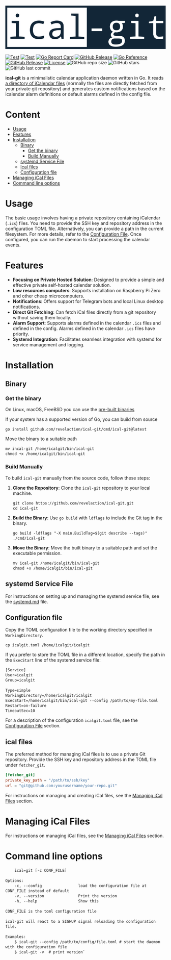 <p align="center"><img alt="go-srs" src="logo.png"/></p>

[![Test](https://github.com/revelaction/ical-git/actions/workflows/test.yml/badge.svg)](https://github.com/revelaction/ical-git/actions/workflows/test.yml)
[![Test](https://github.com/revelaction/ical-git/actions/workflows/build.yml/badge.svg)](https://github.com/revelaction/ical-git/actions/workflows/build.yml)
[![Go Report Card](https://goreportcard.com/badge/github.com/revelaction/ical-git)](https://goreportcard.com/report/github.com/revelaction/ical-git)
[![GitHub Release](https://img.shields.io/github/v/release/revelaction/ical-git?style=flat)]() 
[![Go Reference](https://pkg.go.dev/badge/github.com/revelaction/ical-git)](https://pkg.go.dev/github.com/revelaction/ical-git)
[![GitHub Release](https://img.shields.io/badge/built_with-Go-00ADD8.svg?style=flat)]()
[![License](https://img.shields.io/badge/license-MIT-blue.svg)](https://opensource.org/licenses/MIT)
![GitHub repo size](https://img.shields.io/github/repo-size/revelaction/ical-git)
![GitHub stars](https://img.shields.io/github/stars/revelaction/ical-git?style=social)
![GitHub last commit](https://img.shields.io/github/last-commit/revelaction/ical-git?color=red)

**ical-git** is a minimalistic calendar application daemon written in Go. It
reads [a directory of iCalendar files](https://github.com/revelaction/ical-git/tree/master/testdata) (normally the files are directly fetched
from your private git repository) and generates custom notifications based on the icalendar alarm definitions or default alarms
defined in the config file.

# Content

- [Usage](#usage)
- [Features](#features)
- [Installation](#installation)
  - [Binary](#binary)
    - [Get the binary](#get-the-binary)
    - [Build Manually](#build-manually)
  - [systemd Service File](#systemd-service-file)
  - [Ical files](#ical-files)
  - [Configuration file](#configuration-file)
- [Managing iCal Files](#managing-ical-files)
- [Command line options](#command-line-options)

# Usage

The basic usage involves having a private repository containing iCalendar
(`.ics`) files. You need to provide the SSH key and repository address in the
configuration TOML file. Alternatively, you can provide a path in the current
filesystem. For more details, refer to the [Configuration
File](configuration.md). Once configured, you can run the daemon to start
processing the calendar events.

# Features

- **Focusing on Private Hosted Solution**: Designed to provide a simple and effective private self-hosted calendar solution.
- **Low resources computers**: Supports installation on Raspberry Pi Zero and other cheap microcomputers.
- **Notifications**: Offers support for Telegram bots and local Linux desktop notifications.
- **Direct Git Fetching**: Can fetch iCal files directly from a git repository without saving them locally.
- **Alarm Support**: Supports alarms defined in the calendar `.ics` files and defined in the config. Alarms defined in the calendar `.ics` files have priority.
- **Systemd Integration**: Facilitates seamless integration with systemd for service management and logging.

# Installation

## Binary
### Get the binary

On Linux, macOS, FreeBSD you can use the [pre-built binaries](https://github.com/revelaction/ical-git/releases/) 

If your system has a supported version of Go, you can build from source

```console
go install github.com/revelaction/ical-git/cmd/ical-git@latest
```

Move the binary to a suitable path

```console
mv incal-git /home/icalgit/bin/ical-git
chmod +x /home/icalgit/bin/ical-git
```

### Build Manually

To build `ical-git` manually from the source code, follow these steps:

1. **Clone the Repository**: Clone the `ical-git` repository to your local machine.

    ```console
    git clone https://github.com/revelaction/ical-git.git
    cd ical-git
    ```

2. **Build the Binary**: Use `go build` with `ldflags` to include the Git tag in the binary.

    ```console
    go build -ldflags "-X main.BuildTag=$(git describe --tags)" ./cmd/ical-git
    ```

3. **Move the Binary**: Move the built binary to a suitable path and set the executable permission.

    ```console
    mv ical-git /home/icalgit/bin/ical-git
    chmod +x /home/icalgit/bin/ical-git
    ```

## systemd Service File

For instructions on setting up and managing the systemd service file, see the [systemd.md](systemd.md) file.

## Configuration file


Copy the TOML configuration file to the working directory specified in `WorkingDirectory`.

```console
cp icalgit.toml /home/icalgit/icalgit

```
If you prefer to store the TOML file in a different location, specify the path in the `ExecStart` line of the systemd service file:

``` 
[Service]
User=icalgit
Group=icalgit

Type=simple
WorkingDirectory=/home/icalgit/icalgit
ExecStart=/home/icalgit/bin/ical-git --config /path/to/my-file.toml
Restart=on-failure
TimeoutSec=10
```

For a description of the configuration `icalgit.toml` file, see the [Configuration File](configuration.md) section.

## ical files

The preferred method for managing iCal files is to use a private Git repository. Provide the SSH key and repository address in the TOML file under `fetcher_git`. 

```toml
[fetcher_git]
private_key_path = "/path/to/ssh/key"
url = "git@github.com:yourusername/your-repo.git"
```

For instructions on managing and creating iCal files, see the [Managing iCal Files](ical.md#managing-ical-files) section.

# Managing iCal Files

For instructions on managing iCal files, see the [Managing iCal Files](ical.md) section.

# Command line options


```console
    ical=git [-c CONF_FILE] 

Options:
    -c, --config                load the configuration file at CONF_FILE instead of default
    -v, --version               Print the version 
    -h, --help                  Show this

CONF_FILE is the toml configuration file 

ical-git will react to a SIGHUP signal reloading the configuration file.

Examples:
    $ ical-git --config /path/to/config/file.toml # start the daemon with the configuration file
    $ ical-git -v  # print version`
```


